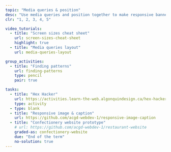 ```yaml
---
topic: "Media queries & position"
desc: "Use media queries and position together to make responsive banners & layouts."
clr: "1, 2, 3, 4, 5"

video_tutorials:
  - title: "Screen sizes cheat sheet"
    url: screen-sizes-cheat-sheet
    highlight: true
  - title: "Media queries layout"
    url: media-queries-layout

group_activities:
  - title: "Finding patterns"
    url: finding-patterns
    type: pencil
    pair: true

tasks:
  - title: "Hex Hacker"
    url: https://activities.learn-the-web.algonquindesign.ca/hex-hacker/
    type: activity
  - type: blank
  - title: "Responsive image & caption"
    url: https://github.com/acgd-webdev-1/responsive-image-caption
  - title: "Confectionery website prototype"
    # url: https://github.com/acgd-webdev-1/restaurant-website
    graded-as: confectionery-website
    due: "End of the term"
    no-solution: true
---
```

